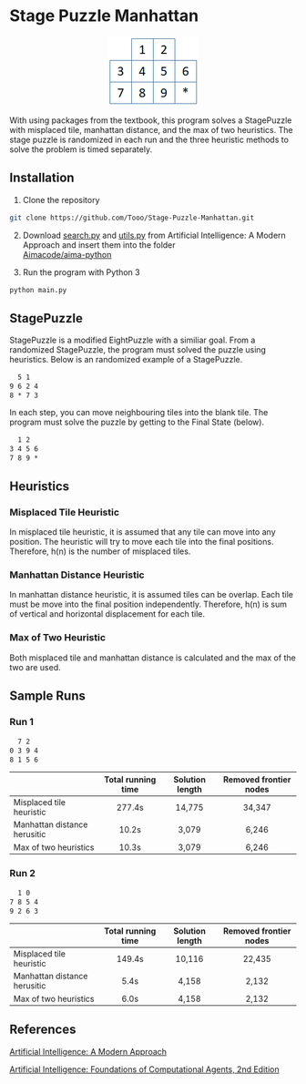 # Stage Puzzle Manhattan
<p align='center'>
  <img src="images/StagePuzzle.png" >
</p>
With using packages from the textbook, this program solves a StagePuzzle with misplaced tile, manhattan distance, and the max of two heuristics. 
The stage puzzle is randomized in each run and the three heuristic methods to solve the problem is timed separately.

## Installation
1. Clone the repository
```bash
git clone https://github.com/Tooo/Stage-Puzzle-Manhattan.git
```
2. Download 
[search.py](https://github.com/aimacode/aima-python/blob/master/search.py)
and 
[utils.py](https://github.com/aimacode/aima-python/blob/master/utils.py) 
from Artificial Intelligence: A Modern Approach and insert them into the folder </br>
[Aimacode/aima-python](https://github.com/aimacode/aima-python)

3. Run the program with Python 3
```bash
python main.py
```

## StagePuzzle
StagePuzzle is a modified EightPuzzle with a similiar goal.
From a randomized StagePuzzle, the program must solved the puzzle using heuristics.
Below is an randomized example of a StagePuzzle.
```
  5 1
9 6 2 4
8 * 7 3
```
In each step, you can move neighbouring tiles into the blank tile.
The program must solve the puzzle by getting to the Final State (below).
```
  1 2
3 4 5 6
7 8 9 *
```
## Heuristics
### Misplaced Tile Heuristic
In misplaced tile heuristic, it is assumed that any tile can move into any position.
The heuristic will try to move each tile into the final positions.
Therefore, h(n) is the number of misplaced tiles.

### Manhattan Distance Heuristic
In manhattan distance heuristic, it is assumed tiles can be overlap.
Each tile must be move into the final position independently.
Therefore, h(n) is sum of vertical and horizontal displacement for each tile.

### Max of Two Heuristic
Both misplaced tile and manhattan distance is calculated and the max of the two are used.

## Sample Runs
### Run 1
```
  7 2
0 3 9 4 
8 1 5 6
```
|  | Total running time | Solution length | Removed frontier nodes|
|------------------------- | :----------------: | :-------------: | :-------------------: |
| Misplaced tile heuristic | 277.4s | 14,775 | 34,347 |
| Manhattan distance herusitic | 10.2s | 3,079 | 6,246 |
| Max of two heuristics | 10.3s | 3,079 | 6,246 |


### Run 2
```
  1 0
7 8 5 4 
9 2 6 3
```
|  | Total running time | Solution length | Removed frontier nodes|
|------------------------- | :----------------: | :-------------: | :-------------------: |
| Misplaced tile heuristic | 149.4s | 10,116 | 22,435 |
| Manhattan distance herusitic | 5.4s | 4,158 | 2,132 |
| Max of two heuristics | 6.0s | 4,158 | 2,132 |

## References
[Artificial Intelligence: A Modern Approach](http://aima.cs.berkeley.edu/)

[Artificial Intelligence: Foundations of Computational Agents, 2nd Edition](http://artint.info/2e/html/ArtInt2e.html)
